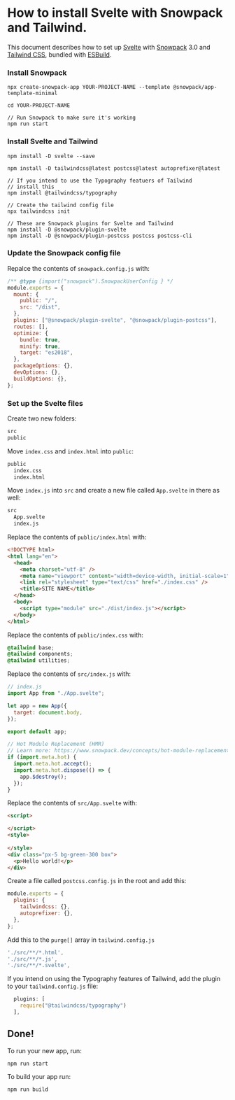 # How to install Svelte with Snowpack and Tailwind.

This document describes how to set up [Svelte](https://svelte.dev) with [Snowpack](https://www.snowpack.dev) 3.0 and [Tailwind CSS](https://tailwindcss.com), bundled with [ESBuild](https://esbuild.github.io).

### Install Snowpack

```shell
npx create-snowpack-app YOUR-PROJECT-NAME --template @snowpack/app-template-minimal

cd YOUR-PROJECT-NAME

// Run Snowpack to make sure it's working
npm run start
```

### Install Svelte and Tailwind

```shell
npm install -D svelte --save

npm install -D tailwindcss@latest postcss@latest autoprefixer@latest

// If you intend to use the Typography featuers of Tailwind
// install this
npm install @tailwindcss/typography

// Create the tailwind config file
npx tailwindcss init

// These are Snowpack plugins for Svelte and Tailwind
npm install -D @snowpack/plugin-svelte
npm install -D @snowpack/plugin-postcss postcss postcss-cli
```

### Update the Snowpack config file

Repalce the contents of `snowpack.config.js` with:

```js
/** @type {import("snowpack").SnowpackUserConfig } */
module.exports = {
  mount: {
    public: "/",
    src: "/dist",
  },
  plugins: ["@snowpack/plugin-svelte", "@snowpack/plugin-postcss"],
  routes: [],
  optimize: {
    bundle: true,
    minify: true,
    target: "es2018",
  },
  packageOptions: {},
  devOptions: {},
  buildOptions: {},
};
```

### Set up the Svelte files

Create two new folders:

```html
src
public
```

Move `index.css` and `index.html` into `public`:

```html
public
  index.css 
  index.html
```

Move `index.js` into `src` and create a new file called `App.svelte` in there as well:

```html
src
  App.svelte 
  index.js
```

Replace the contents of `public/index.html` with:

```html
<!DOCTYPE html>
<html lang="en">
  <head>
    <meta charset="utf-8" />
    <meta name="viewport" content="width=device-width, initial-scale=1" />
    <link rel="stylesheet" type="text/css" href="./index.css" />
    <title>SITE NAME</title>
  </head>
  <body>
    <script type="module" src="./dist/index.js"></script>
  </body>
</html>
```

Replace the contents of `public/index.css` with:

```css
@tailwind base;
@tailwind components;
@tailwind utilities;
```

Replace the contents of `src/index.js` with:

```js
// index.js
import App from "./App.svelte";

let app = new App({
  target: document.body,
});

export default app;

// Hot Module Replacement (HMR)
// Learn more: https://www.snowpack.dev/concepts/hot-module-replacement
if (import.meta.hot) {
  import.meta.hot.accept();
  import.meta.hot.dispose(() => {
    app.$destroy();
  });
}
```

Replace the contents of `src/App.svelte` with:

```html
<script>

</script>
<style>
  
</style>
<div class="px-5 bg-green-300 box">
  <p>Hello world!</p>
</div>
```

Create a file called `postcss.config.js` in the root and add this:

```js
module.exports = {
  plugins: {
    tailwindcss: {},
    autoprefixer: {},
  },
};
```

Add this to the `purge[]` array in `tailwind.config.js`

```js
'./src/**/*.html',
'./src/**/*.js',
'./src/**/*.svelte',
```

If you intend on using the Typography features of Tailwind, add the plugin to your `tailwind.config.js` file:

```js
  plugins: [
    require("@tailwindcss/typography")
  ],
  ```

## Done!

To run your new app, run:

```shell
npm run start
```

To build your app run:

```shell
npm run build
```
